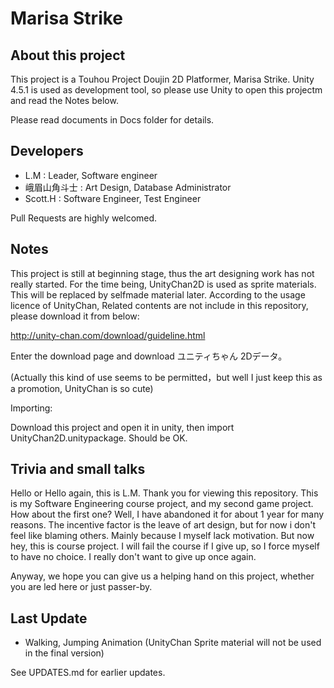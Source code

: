 Marisa Strike
============

## About this project
This project is a Touhou Project Doujin 2D Platformer, Marisa Strike. Unity 4.5.1 is used as development tool, so please use Unity to open this projectm and read the Notes below.

Please read documents in Docs folder for details.

## Developers
* L.M : Leader, Software engineer
* 峨眉山角斗士 : Art Design, Database Administrator
* Scott.H : Software Engineer, Test Engineer

Pull Requests are highly welcomed.

## Notes
This project is still at beginning stage, thus the art designing work has not really started. For the time being, UnityChan2D is used as sprite materials. This will be replaced by selfmade material later. According to the usage licence of UnityChan, Related contents are not include in this repository, please download it from below:

http://unity-chan.com/download/guideline.html

Enter the download page and download ユニティちゃん 2Dデータ。

(Actually this kind of use seems to be permitted，but well I just keep this as a promotion, UnityChan is so cute)

Importing:

Download this project and open it in unity, then import UnityChan2D.unitypackage. Should be OK.

## Trivia and small talks
Hello or Hello again, this is L.M. Thank you for viewing this repository.
This is my Software Engineering course project, and my second game project. How about the first one? Well, I have abandoned it for about 1 year for many reasons. The incentive factor is the leave of art design, but for now i don't feel like blaming others. Mainly because I myself lack motivation. But now hey, this is course project. I will fail the course if I give up, so I force myself to have no choice. I really don't want to give up once again.

Anyway, we hope you can give us a helping hand on this project, whether you are led here or just passer-by.

## Last Update
* Walking, Jumping Animation (UnityChan Sprite material will not be used in the final version)

See UPDATES.md for earlier updates.
